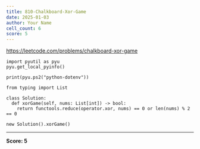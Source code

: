 ```yaml
---
title: 810-Chalkboard-Xor-Game
date: 2025-01-03
author: Your Name
cell_count: 6
score: 5
---
```


https://leetcode.com/problems/chalkboard-xor-game


```
import pyutil as pyu
pyu.get_local_pyinfo()
```


```
print(pyu.ps2("python-dotenv"))
```


```
from typing import List
```


```
class Solution:
  def xorGame(self, nums: List[int]) -> bool:
    return functools.reduce(operator.xor, nums) == 0 or len(nums) % 2 == 0
```


```
new Solution().xorGame()
```


---
**Score: 5**